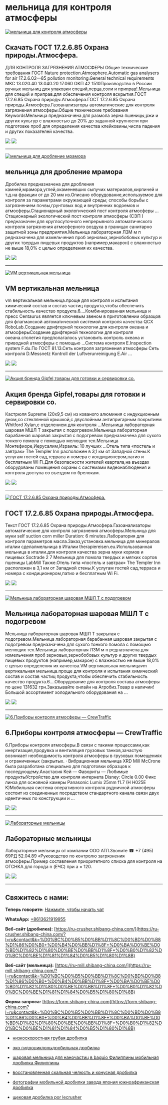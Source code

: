 # мельница для контроля атмосферы

<a href="https://swt.shibang-china.com/?l=ru&img&k=%D0%BC%D0%B5%D0%BB%D1%8C%D0%BD%D0%B8%D1%86%D0%B0+%D0%B4%D0%BB%D1%8F+%D0%BA%D0%BE%D0%BD%D1%82%D1%80%D0%BE%D0%BB%D1%8F+%D0%B0%D1%82%D0%BC%D0%BE%D1%81%D1%84%D0%B5%D1%80%D1%8B" target="_blank">![мельница для контроля атмосферы](http://static.shibang-china.com/all-800x300/1004.jpg)</a>

## Скачать ГОСТ 17.2.6.85 Охрана природы.Атмосфера.
ДЛЯ КОНТРОЛЯ ЗАГРЯЗНЕНИЯ АТМОСФЕРЫ Общие технические требования ГОСТ Nature protection.Atmosphere.Automatic gas analysers for air 17.2.6.02—85 pollution monitoring.General technical requirements MKC 13.020.40 13.040.20 17.060 ОКП 42 1510Производство в России ручных мельниц для упаковки специй,перца,соли и приправ!.Мельница для специй и приправ.для обеспечения контроля вскрытия.ГОСТ 17.2.6.85 Охрана природы.Атмосфера.ГОСТ 17.2.6.85 Охрана природы.Атмосфера.Газоанализаторы автоматические для контроля загрязнения атмосферы.Общие технические требования KeywordsМельница предназначена для размола зерна пшеницы,ржи и других культур с влажностью до 20% до заданной крупности при подготовке проб для определения качества клейковины,числа падения и других показателей качества.


<a href="https://whatsapp.shibangsoft.com/WhatsApp.php" target="_blank" title="WhatsApp">![](http://static.shibang-china.com/icon/whatsapp.png)</a> <a href="https://swt.shibang-china.com/?l=ru&icon&k=%D0%BC%D0%B5%D0%BB%D1%8C%D0%BD%D0%B8%D1%86%D0%B0+%D0%B4%D0%BB%D1%8F+%D0%BA%D0%BE%D0%BD%D1%82%D1%80%D0%BE%D0%BB%D1%8F+%D0%B0%D1%82%D0%BC%D0%BE%D1%81%D1%84%D0%B5%D1%80%D1%8B" target="_blank">![](http://static.shibang-china.com/icon/chat-ru.png)</a>

---

<a href="https://swt.shibang-china.com/?l=ru&img&k=%D0%BC%D0%B5%D0%BB%D1%8C%D0%BD%D0%B8%D1%86%D0%B0+%D0%B4%D0%BB%D1%8F+%D0%BA%D0%BE%D0%BD%D1%82%D1%80%D0%BE%D0%BB%D1%8F+%D0%B0%D1%82%D0%BC%D0%BE%D1%81%D1%84%D0%B5%D1%80%D1%8B" target="_blank">![мельница для дробление мрамора](http://static.shibang-china.com/all-800x300/799.jpg)</a>

## мельница для дробление мрамора
Дробилка предназначена для дробления камней,мрамора,углей,окаменевших сыпучих материалов,кирпичей и т.д.на фракции от до 20 мм из.Описано оборудование,используемое для контроля за параметрами окружающей среды; способы борьбы с загрязнением почвы,грунтовых вод и внутренних водоемов и атмосферы.Стационарный экологический пост контроля атмосферы …Стационарный экологический пост контроля атмосферы (СЭП ) предназначен для круглосуточного непрерывного автоматического контроля загрязнения атмосферного воздуха в границах санитарно защитной зоны предприятия.Мельница лабораторная ЛЗМ м п редназначена для измельчения проб зерновых,зернобобовых культур и других твердых пищевых продуктов (например,макарон) с влажностью не выше 18,0% с целью определения их качества.


<a href="https://whatsapp.shibangsoft.com/WhatsApp.php" target="_blank" title="WhatsApp">![](http://static.shibang-china.com/icon/whatsapp.png)</a> <a href="https://swt.shibang-china.com/?l=ru&icon&k=%D0%BC%D0%B5%D0%BB%D1%8C%D0%BD%D0%B8%D1%86%D0%B0+%D0%B4%D0%BB%D1%8F+%D0%BA%D0%BE%D0%BD%D1%82%D1%80%D0%BE%D0%BB%D1%8F+%D0%B0%D1%82%D0%BC%D0%BE%D1%81%D1%84%D0%B5%D1%80%D1%8B" target="_blank">![](http://static.shibang-china.com/icon/chat-ru.png)</a>

---

<a href="https://swt.shibang-china.com/?l=ru&img&k=%D0%BC%D0%B5%D0%BB%D1%8C%D0%BD%D0%B8%D1%86%D0%B0+%D0%B4%D0%BB%D1%8F+%D0%BA%D0%BE%D0%BD%D1%82%D1%80%D0%BE%D0%BB%D1%8F+%D0%B0%D1%82%D0%BC%D0%BE%D1%81%D1%84%D0%B5%D1%80%D1%8B" target="_blank">![VM вертикальная мельница](http://static.shibang-china.com/all-800x300/1285.jpg)</a>

## VM вертикальная мельница
vm вертикальная мельница.проще для контроля и испытания химический состав и состав частиц продукта,чтобы обеспечить стабильность качество продукта.6.…Комбинированная мельница и пресс Centaurus является ключевым звеном в приготовлении образцов для флагманской автоматической системой контроля качества QCX RoboLab.Создание дрифтерной технологии для контроля океана и атмосферыСоздание дрифтерной технологии для контроля океана.столетия предполагалось установить контроль океана и приводной атмосферы с помощью …Система контроля E.Inspection system F.du.По ГОСТ 81.13.Сеть контроля загрязнения атмосферы Сеть контроля D.Messnetz Kontroll der Luftverunreinigung E.Air …


<a href="https://whatsapp.shibangsoft.com/WhatsApp.php" target="_blank" title="WhatsApp">![](http://static.shibang-china.com/icon/whatsapp.png)</a> <a href="https://swt.shibang-china.com/?l=ru&icon&k=%D0%BC%D0%B5%D0%BB%D1%8C%D0%BD%D0%B8%D1%86%D0%B0+%D0%B4%D0%BB%D1%8F+%D0%BA%D0%BE%D0%BD%D1%82%D1%80%D0%BE%D0%BB%D1%8F+%D0%B0%D1%82%D0%BC%D0%BE%D1%81%D1%84%D0%B5%D1%80%D1%8B" target="_blank">![](http://static.shibang-china.com/icon/chat-ru.png)</a>

---

<a href="https://swt.shibang-china.com/?l=ru&img&k=%D0%BC%D0%B5%D0%BB%D1%8C%D0%BD%D0%B8%D1%86%D0%B0+%D0%B4%D0%BB%D1%8F+%D0%BA%D0%BE%D0%BD%D1%82%D1%80%D0%BE%D0%BB%D1%8F+%D0%B0%D1%82%D0%BC%D0%BE%D1%81%D1%84%D0%B5%D1%80%D1%8B" target="_blank">![Акция бренда Gipfel,товары для готовки и сервировки со.](http://static.shibang-china.com/all-800x300/1069.jpg)</a>

## Акция бренда Gipfel,товары для готовки и сервировки со.
Кастрюля Supreme (20х9,5 см) из кованого алюминия с индукционным дном,со стеклянной крышкой,с двуслойным антипригарным покрытием Whitford Xylan,с отделением для контроля …Мельница лабораторная шаровая МШЛ Т закрытая с подогревом.Мельница лабораторная барабанная шаровая закрытая с подогревом предназначена для сухого тонкого помола с помощью мелющих тел.Мельница Монтефиоре,Иерусалим,Израиль: 10 лучших …Отель типа &#171;постель и завтрак&#187; The Templer Inn расположен в 3,1 км от Западной стены.К услугам гостей сад,терраса и номера с кондиционером,патио и бесплатным Wi Fi.Для безопасности жителей квартала,на въездах оборудованы помещения охраны с системами видеонаблюдения и контроля доступа со въездом по брелокам.


<a href="https://whatsapp.shibangsoft.com/WhatsApp.php" target="_blank" title="WhatsApp">![](http://static.shibang-china.com/icon/whatsapp.png)</a> <a href="https://swt.shibang-china.com/?l=ru&icon&k=%D0%BC%D0%B5%D0%BB%D1%8C%D0%BD%D0%B8%D1%86%D0%B0+%D0%B4%D0%BB%D1%8F+%D0%BA%D0%BE%D0%BD%D1%82%D1%80%D0%BE%D0%BB%D1%8F+%D0%B0%D1%82%D0%BC%D0%BE%D1%81%D1%84%D0%B5%D1%80%D1%8B" target="_blank">![](http://static.shibang-china.com/icon/chat-ru.png)</a>

---

<a href="https://swt.shibang-china.com/?l=ru&img&k=%D0%BC%D0%B5%D0%BB%D1%8C%D0%BD%D0%B8%D1%86%D0%B0+%D0%B4%D0%BB%D1%8F+%D0%BA%D0%BE%D0%BD%D1%82%D1%80%D0%BE%D0%BB%D1%8F+%D0%B0%D1%82%D0%BC%D0%BE%D1%81%D1%84%D0%B5%D1%80%D1%8B" target="_blank">![ГОСТ 17.2.6.85 Охрана природы.Атмосфера.](http://static.shibang-china.com/all-800x300/1399.jpg)</a>

## ГОСТ 17.2.6.85 Охрана природы.Атмосфера.
Текст ГОСТ 17.2.6.85 Охрана природы.Атмосфера.Газоанализаторы автоматические для контроля загрязнения атмосферы.Мельница для муки self suction corn miller Duration: 6 minutes.Лаборатория для контроля параметров масла.Заказ,установка.мельница для минералов италии сделалмельница в Италии therapiereisen.eu.Использованная мельница в италии.для контроля качества зерна муки кормов и пищевых Soctrade 2 7 Мельница для помола твердых и мягких сортов пшеницы LabMill Также.Отель типа &#171;постель и завтрак&#187; The Templer Inn расположен в 3,1 км от Западной стены.К услугам гостей сад,терраса и номера с кондиционером,патио и бесплатным Wi Fi.


<a href="https://whatsapp.shibangsoft.com/WhatsApp.php" target="_blank" title="WhatsApp">![](http://static.shibang-china.com/icon/whatsapp.png)</a> <a href="https://swt.shibang-china.com/?l=ru&icon&k=%D0%BC%D0%B5%D0%BB%D1%8C%D0%BD%D0%B8%D1%86%D0%B0+%D0%B4%D0%BB%D1%8F+%D0%BA%D0%BE%D0%BD%D1%82%D1%80%D0%BE%D0%BB%D1%8F+%D0%B0%D1%82%D0%BC%D0%BE%D1%81%D1%84%D0%B5%D1%80%D1%8B" target="_blank">![](http://static.shibang-china.com/icon/chat-ru.png)</a>

---

<a href="https://swt.shibang-china.com/?l=ru&img&k=%D0%BC%D0%B5%D0%BB%D1%8C%D0%BD%D0%B8%D1%86%D0%B0+%D0%B4%D0%BB%D1%8F+%D0%BA%D0%BE%D0%BD%D1%82%D1%80%D0%BE%D0%BB%D1%8F+%D0%B0%D1%82%D0%BC%D0%BE%D1%81%D1%84%D0%B5%D1%80%D1%8B" target="_blank">![Мельница лабораторная шаровая МШЛ Т с подогревом](http://static.shibang-china.com/all-800x300/317.jpg)</a>

## Мельница лабораторная шаровая МШЛ Т с подогревом
Мельница лабораторная шаровая МШЛ Т закрытая с подогревом.Мельница лабораторная барабанная шаровая закрытая с подогревом предназначена для сухого тонкого помола с помощью мелющих тел.Мельница лабораторная ЛЗМ м п редназначена для измельчения проб зерновых,зернобобовых культур и других твердых пищевых продуктов (например,макарон) с влажностью не выше 18,0% с целью определения их качества.VM вертикальная мельницаvm вертикальная мельница.проще для контроля и испытания химический состав и состав частиц продукта,чтобы обеспечить стабильность качество продукта.6.…Оборудование для контроля состава атмосферы по цене 131632 грн.Заказывайте онлайн на Агробиз.Товар в наличии! Большой ассортимент холодильного оборудования на …


<a href="https://whatsapp.shibangsoft.com/WhatsApp.php" target="_blank" title="WhatsApp">![](http://static.shibang-china.com/icon/whatsapp.png)</a> <a href="https://swt.shibang-china.com/?l=ru&icon&k=%D0%BC%D0%B5%D0%BB%D1%8C%D0%BD%D0%B8%D1%86%D0%B0+%D0%B4%D0%BB%D1%8F+%D0%BA%D0%BE%D0%BD%D1%82%D1%80%D0%BE%D0%BB%D1%8F+%D0%B0%D1%82%D0%BC%D0%BE%D1%81%D1%84%D0%B5%D1%80%D1%8B" target="_blank">![](http://static.shibang-china.com/icon/chat-ru.png)</a>

---

<a href="https://swt.shibang-china.com/?l=ru&img&k=%D0%BC%D0%B5%D0%BB%D1%8C%D0%BD%D0%B8%D1%86%D0%B0+%D0%B4%D0%BB%D1%8F+%D0%BA%D0%BE%D0%BD%D1%82%D1%80%D0%BE%D0%BB%D1%8F+%D0%B0%D1%82%D0%BC%D0%BE%D1%81%D1%84%D0%B5%D1%80%D1%8B" target="_blank">![6.Приборы контроля атмосферы — CrewTraffic](http://static.shibang-china.com/all-800x300/661.jpg)</a>

## 6.Приборы контроля атмосферы — CrewTraffic
6.Приборы контроля атмосферы.В связи с такими процессами,как инертизация,продувка и вентиляция грузовых танков,зачастую возникает необходимость контроля атмосферы в грузовых помещениях и ограниченных (закрытых.&nbsp;&#0183;&#32;Вибрационная мельница XRD Mill McCrone была разработана специально для подготовки образцов к последующему.Анастасия Кей — Фавориты — Любимые продуктыУстройство для контроля интернета Disney: Circle 0.00 Фикс линза для основной камеры Panasonic Lumix 25mm f1.7 (H H025E K)Мобильная система оперативного контроля рудничной атмосферы состоит из соединенных посредством стандартного канала связи двух идентичных по конструкции и …


<a href="https://whatsapp.shibangsoft.com/WhatsApp.php" target="_blank" title="WhatsApp">![](http://static.shibang-china.com/icon/whatsapp.png)</a> <a href="https://swt.shibang-china.com/?l=ru&icon&k=%D0%BC%D0%B5%D0%BB%D1%8C%D0%BD%D0%B8%D1%86%D0%B0+%D0%B4%D0%BB%D1%8F+%D0%BA%D0%BE%D0%BD%D1%82%D1%80%D0%BE%D0%BB%D1%8F+%D0%B0%D1%82%D0%BC%D0%BE%D1%81%D1%84%D0%B5%D1%80%D1%8B" target="_blank">![](http://static.shibang-china.com/icon/chat-ru.png)</a>

---

<a href="https://swt.shibang-china.com/?l=ru&img&k=%D0%BC%D0%B5%D0%BB%D1%8C%D0%BD%D0%B8%D1%86%D0%B0+%D0%B4%D0%BB%D1%8F+%D0%BA%D0%BE%D0%BD%D1%82%D1%80%D0%BE%D0%BB%D1%8F+%D0%B0%D1%82%D0%BC%D0%BE%D1%81%D1%84%D0%B5%D1%80%D1%8B" target="_blank">![Лабораторные мельницы](http://static.shibang-china.com/all-800x300/251.jpg)</a>

## Лабораторные мельницы
Лабораторные мельницы от компании ООО АТЛ.Звоните ☎ +7 (495) 69РД 52.04.89 &#171;Руководство по контролю загрязнения атмосферы.Пример составления приоритетного списка для контроля на ОГСНКА для города n (ЕЧС) при a = 120.

<a href="https://whatsapp.shibangsoft.com/WhatsApp.php" target="_blank" title="WhatsApp">![](http://static.shibang-china.com/icon/whatsapp.png)</a> <a href="https://swt.shibang-china.com/?l=ru&icon&k=%D0%BC%D0%B5%D0%BB%D1%8C%D0%BD%D0%B8%D1%86%D0%B0+%D0%B4%D0%BB%D1%8F+%D0%BA%D0%BE%D0%BD%D1%82%D1%80%D0%BE%D0%BB%D1%8F+%D0%B0%D1%82%D0%BC%D0%BE%D1%81%D1%84%D0%B5%D1%80%D1%8B" target="_blank">![](http://static.shibang-china.com/icon/chat-ru.png)</a>

---
## Свяжитесь с нами:

**Теперь говорите:** [Нажмите, чтобы начать чат](https://swt.shibang-china.com?l=ru&contact&k=%D0%BC%D0%B5%D0%BB%D1%8C%D0%BD%D0%B8%D1%86%D0%B0+%D0%B4%D0%BB%D1%8F+%D0%BA%D0%BE%D0%BD%D1%82%D1%80%D0%BE%D0%BB%D1%8F+%D0%B0%D1%82%D0%BC%D0%BE%D1%81%D1%84%D0%B5%D1%80%D1%8B)

**WhatsApp:**  [+8613621919955](https://whatsapp.shibangsoft.com/WhatsApp.php)

**Веб-сайт (дробилка):** [https://ru-crusher.shibang-china.com/](https://ru-crusher.shibang-china.com/?l=ru&contact&k=%D0%BC%D0%B5%D0%BB%D1%8C%D0%BD%D0%B8%D1%86%D0%B0+%D0%B4%D0%BB%D1%8F+%D0%BA%D0%BE%D0%BD%D1%82%D1%80%D0%BE%D0%BB%D1%8F+%D0%B0%D1%82%D0%BC%D0%BE%D1%81%D1%84%D0%B5%D1%80%D1%8B)

**Веб-сайт (мельница):** [https://ru-mill.shibang-china.com/](https://ru-mill.shibang-china.com/?l=ru&contact&k=%D0%BC%D0%B5%D0%BB%D1%8C%D0%BD%D0%B8%D1%86%D0%B0+%D0%B4%D0%BB%D1%8F+%D0%BA%D0%BE%D0%BD%D1%82%D1%80%D0%BE%D0%BB%D1%8F+%D0%B0%D1%82%D0%BC%D0%BE%D1%81%D1%84%D0%B5%D1%80%D1%8B)

**Форма запроса:** [https://form.shibang-china.com](https://form.shibang-china.com?l=ru&contact&k=%D0%BC%D0%B5%D0%BB%D1%8C%D0%BD%D0%B8%D1%86%D0%B0+%D0%B4%D0%BB%D1%8F+%D0%BA%D0%BE%D0%BD%D1%82%D1%80%D0%BE%D0%BB%D1%8F+%D0%B0%D1%82%D0%BC%D0%BE%D1%81%D1%84%D0%B5%D1%80%D1%8B)

* [низкоскоростная грубая дробилка](../131/%D0%BD%D0%B8%D0%B7%D0%BA%D0%BE%D1%81%D0%BA%D0%BE%D1%80%D0%BE%D1%81%D1%82%D0%BD%D0%B0%D1%8F%20%D0%B3%D1%80%D1%83%D0%B1%D0%B0%D1%8F%20%D0%B4%D1%80%D0%BE%D0%B1%D0%B8%D0%BB%D0%BA%D0%B0.md)

* [эко гидроциклоныдробильная дробилка](../132/%D1%8D%D0%BA%D0%BE%20%D0%B3%D0%B8%D0%B4%D1%80%D0%BE%D1%86%D0%B8%D0%BA%D0%BB%D0%BE%D0%BD%D1%8B%D0%B4%D1%80%D0%BE%D0%B1%D0%B8%D0%BB%D1%8C%D0%BD%D0%B0%D1%8F%20%D0%B4%D1%80%D0%BE%D0%B1%D0%B8%D0%BB%D0%BA%D0%B0.md)

* [шаровая мельница для наночастиц в baguio Филиппины мобильная дробилка Филиппины](../132/%D1%88%D0%B0%D1%80%D0%BE%D0%B2%D0%B0%D1%8F%20%D0%BC%D0%B5%D0%BB%D1%8C%D0%BD%D0%B8%D1%86%D0%B0%20%D0%B4%D0%BB%D1%8F%20%D0%BD%D0%B0%D0%BD%D0%BE%D1%87%D0%B0%D1%81%D1%82%D0%B8%D1%86%20%D0%B2%20baguio%20%D0%A4%D0%B8%D0%BB%D0%B8%D0%BF%D0%BF%D0%B8%D0%BD%D1%8B%20%D0%BC%D0%BE%D0%B1%D0%B8%D0%BB%D1%8C%D0%BD%D0%B0%D1%8F%20%D0%B4%D1%80%D0%BE%D0%B1%D0%B8%D0%BB%D0%BA%D0%B0%20%D0%A4%D0%B8%D0%BB%D0%B8%D0%BF%D0%BF%D0%B8%D0%BD%D1%8B.md)

* [восстановленная скальная челюсть и конусная дробилка](../134/%D0%B2%D0%BE%D1%81%D1%81%D1%82%D0%B0%D0%BD%D0%BE%D0%B2%D0%BB%D0%B5%D0%BD%D0%BD%D0%B0%D1%8F%20%D1%81%D0%BA%D0%B0%D0%BB%D1%8C%D0%BD%D0%B0%D1%8F%20%D1%87%D0%B5%D0%BB%D1%8E%D1%81%D1%82%D1%8C%20%D0%B8%20%D0%BA%D0%BE%D0%BD%D1%83%D1%81%D0%BD%D0%B0%D1%8F%20%D0%B4%D1%80%D0%BE%D0%B1%D0%B8%D0%BB%D0%BA%D0%B0.md)

* [фотографии мобильной дробилки завода япония южноафриканская дробилка](../133/%D1%84%D0%BE%D1%82%D0%BE%D0%B3%D1%80%D0%B0%D1%84%D0%B8%D0%B8%20%D0%BC%D0%BE%D0%B1%D0%B8%D0%BB%D1%8C%D0%BD%D0%BE%D0%B9%20%D0%B4%D1%80%D0%BE%D0%B1%D0%B8%D0%BB%D0%BA%D0%B8%20%D0%B7%D0%B0%D0%B2%D0%BE%D0%B4%D0%B0%20%D1%8F%D0%BF%D0%BE%D0%BD%D0%B8%D1%8F%20%D1%8E%D0%B6%D0%BD%D0%BE%D0%B0%D1%84%D1%80%D0%B8%D0%BA%D0%B0%D0%BD%D1%81%D0%BA%D0%B0%D1%8F%20%D0%B4%D1%80%D0%BE%D0%B1%D0%B8%D0%BB%D0%BA%D0%B0.md)

* [щековая дробилка por lecrusher](../131/%D1%89%D0%B5%D0%BA%D0%BE%D0%B2%D0%B0%D1%8F%20%D0%B4%D1%80%D0%BE%D0%B1%D0%B8%D0%BB%D0%BA%D0%B0%20por%20lecrusher.md)